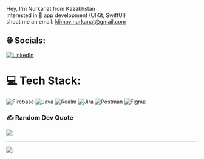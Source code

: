 Hey, I'm Nurkanat from Kazakhstan<br>interested in  app development (UIKit, SwiftUI)<br>shoot me an email: klimov.nurkanat@gmail.com<br>

## 🌐 Socials:
[![LinkedIn](https://img.shields.io/badge/LinkedIn-%230077B5.svg?logo=linkedin&logoColor=white)](https://linkedin.com/in/nurkanatklimov) 

# 💻 Tech Stack:
![Firebase](https://img.shields.io/badge/firebase-%23039BE5.svg?style=plastic&logo=firebase) ![Java](https://img.shields.io/badge/java-%23ED8B00.svg?style=plastic&logo=java&logoColor=white) ![Realm](https://img.shields.io/badge/Realm-39477F?style=plastic&logo=realm&logoColor=white) ![Jira](https://img.shields.io/badge/jira-%230A0FFF.svg?style=plastic&logo=jira&logoColor=white) ![Postman](https://img.shields.io/badge/Postman-FF6C37?style=plastic&logo=postman&logoColor=white) 	![Figma](https://img.shields.io/badge/figma-%23F24E1E.svg?style=plastic&logo=figma&logoColor=white)

### ✍️ Random Dev Quote
![](https://quotes-github-readme.vercel.app/api?type=horizontal&theme=merko)

---
[![](https://visitcount.itsvg.in/api?id=iOSdev-klimov&icon=1&color=2)](https://visitcount.itsvg.in)

<!-- Proudly created with GPRM ( https://gprm.itsvg.in ) -->
